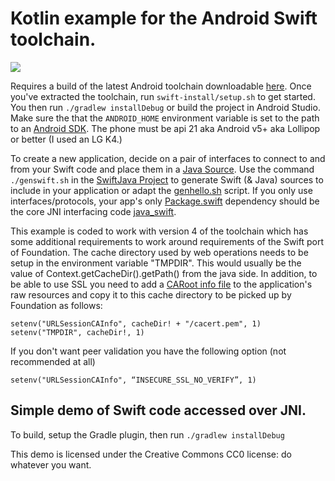 # Kotlin example for the Android Swift toolchain.

![](http://johnholdsworth.com/kotlin.png)

Requires a build of the latest Android toolchain downloadable [here](http://johnholdsworth.com/android_toolchain.tgz). Once you've extracted the toolchain, run `swift-install/setup.sh` to get started. You then run `./gradlew installDebug` or build the project in Android Studio. Make sure the that the `ANDROID_HOME` environment variable is set to the path to an [Android SDK](https://developer.android.com/studio/index.html).
The phone must be api 21 aka Android v5+ aka Lollipop or better (I used an LG K4.) 

To create a new application, decide on a pair of interfaces to connect to and from your Swift
code and place them in a [Java Source](https://github.com/SwiftJava/swift-android-samples/blob/master/swifthello/src/main/java/com/jh/SwiftHello.java).
Use the command `./genswift.sh` in the [SwiftJava Project](https://github.com/SwiftJava/SwiftJava)
to generate Swift (& Java) sources to include in your application or adapt the
[genhello.sh](https://github.com/SwiftJava/SwiftJava/blob/master/genhello.sh) script.
If you only use interfaces/protocols, your app's only
[Package.swift](https://github.com/SwiftJava/swift-android-samples/blob/master/swifthello/src/main/swift/Package.swift)
dependency should be the core JNI interfacing code [java_swift](https://github.com/SwiftJava/java_swift).

This example is coded to work with version 4 of the toolchain which has some additional requirements
to work around requirements of the Swift port of Foundation. The cache directory used by web operations
needs to be setup in the environment variable "TMPDIR". This would usually be the value of
Context.getCacheDir().getPath() from the java side. In addition, to be able to use SSL you
need to add a [CARoot info file](http://curl.haxx.se/docs/caextract.html) to the application's
raw resources and copy it to this cache directory to be picked up by Foundation as follows:

    setenv("URLSessionCAInfo", cacheDir! + "/cacert.pem", 1)
    setenv("TMPDIR", cacheDir!, 1)

If you don't want peer validation you have the following option (not recommended at all)

    setenv("URLSessionCAInfo", “INSECURE_SSL_NO_VERIFY”, 1)
    
## Simple demo of Swift code accessed over JNI.

To build, setup the Gradle plugin, then run `./gradlew installDebug`

This demo is licensed under the Creative Commons CC0 license:
do whatever you want.

